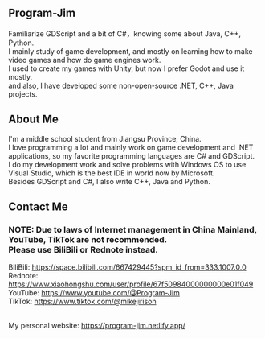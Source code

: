 ## Program-Jim

Familiarize GDScript and a bit of C#，knowing some about Java, C++, Python. <br>
I mainly study of game development, and mostly on learning how to make video games and how do game engines work.<br>
I used to create my games with Unity, but now I prefer Godot and use it mostly.<br>
and also, I have developed some non-open-source .NET, C++, Java projects.<br>

## About Me

I'm a middle school student from Jiangsu Province, China. <br>
I love programming a lot and mainly work on game development and .NET applications, so my favorite programming languages are C# and GDScript. <br>
I do my development work and solve problems with Windows OS to use Visual Studio, which is the best IDE in world now by Microsoft. <br>
Besides GDScript and C#, I also write C++, Java and Python. <br>

## Contact Me
### NOTE: Due to laws of Internet management in China Mainland, YouTube, TikTok are not recommended.<br> Please use BiliBili or Rednote instead.

BiliBili: https://space.bilibili.com/667429445?spm_id_from=333.1007.0.0 <br>
Rednote: https://www.xiaohongshu.com/user/profile/67f50984000000000e01f049 <br>
YouTube: https://www.youtube.com/@Program-Jim <br>
TikTok: https://www.tiktok.com/@mikejirison <br>

<br> My personal website: https://program-jim.netlify.app/
